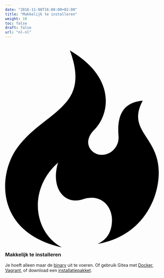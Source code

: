 ```yaml
---
date: "2016-11-08T16:00:00+02:00"
title: "Makkelijk te installeren"
weight: 10
toc: false
draft: false
url: "nl-nl"
---
```


<h3>
	<svg class="octicon octicon-flame" viewBox="0 0 12 16" version="1.1" aria-hidden="true">
		<path fill-rule="evenodd" d="M5.05.31c.81 2.17.41 3.38-.52 4.31C3.55 5.67 1.98 6.45.9 7.98c-1.45 2.05-1.7 6.53 3.53 7.7-2.2-1.16-2.67-4.52-.3-6.61-.61 2.03.53 3.33 1.94 2.86 1.39-.47 2.3.53 2.27 1.67-.02.78-.31 1.44-1.13 1.81 3.42-.59 4.78-3.42 4.78-5.56 0-2.84-2.53-3.22-1.25-5.61-1.52.13-2.03 1.13-1.89 2.75.09 1.08-1.02 1.8-1.86 1.33-.67-.41-.66-1.19-.06-1.78C8.18 5.31 8.68 2.45 5.05.32L5.03.3l.02.01z"></path>
	</svg>
	Makkelijk te installeren
</h3>

Je hoeft alleen maar de [binary](https://docs.gitea.io/en-us/install-from-binary/) uit te voeren.
Of gebruik Gitea met [Docker](https://github.com/go-gitea/gitea/tree/master/docker), [Vagrant](https://github.com/geerlingguy/ansible-vagrant-examples/tree/master/gogs),
of download een [installatiepakket](https://docs.gitea.io/en-us/install-from-package/).
